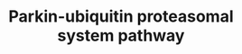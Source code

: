 ---
annotations:
- id: PW:0000144
  parent: regulatory pathway
  type: Pathway Ontology
  value: ubiquitin/proteasome degradation pathway
authors:
- Khanspers
- MaintBot
- Ddigles
- AlexanderPico
- Eweitz
- Fehrhart
- Egonw
citedin:
- link: PMC8944522
- link: PMC6993862
- link: PMC6834541
description: This pathway describes the Parkin-Ubiquitin proteasome degradation system.   Proteins
  on this pathway have targeted assays available via the [https://assays.cancer.gov/available_assays?wp_id=WP2359
  CPTAC Assay Portal]
last-edited: 2021-09-17
organisms:
- Homo sapiens
redirect_from:
- /index.php/Pathway:WP2359
- /instance/WP2359
- /instance/WP2359_rr123101
revision: r123101
schema-jsonld:
- '@context': https://schema.org/
  '@id': https://wikipathways.github.io/pathways/WP2359.html
  '@type': Dataset
  creator:
    '@type': Organization
    name: WikiPathways
  description: This pathway describes the Parkin-Ubiquitin proteasome degradation
    system.   Proteins on this pathway have targeted assays available via the [https://assays.cancer.gov/available_assays?wp_id=WP2359
    CPTAC Assay Portal]
  keywords:
  - Alpha-synuclein
  - CASK
  - CHIP
  - Caspase-1
  - Caspase-8
  - Cullin 1
  - Cyclin E
  - DORFIN
  - FBXW7
  - HSPA14
  - HSPA1A
  - HSPA1B
  - HSPA1L
  - HSPA2
  - HSPA4
  - HSPA5
  - HSPA6
  - HSPA7
  - HSPA8
  - HSPA9
  - PAELR
  - PSMC1
  - PSMC2
  - PSMC3
  - PSMC4
  - PSMC5
  - PSMC6
  - PSMD1
  - PSMD10
  - PSMD11
  - PSMD12
  - PSMD13
  - PSMD14
  - PSMD2
  - PSMD3
  - PSMD4
  - PSMD5
  - PSMD6
  - PSMD7
  - PSMD8
  - PSMD9
  - Parkin
  - SEPTIN5
  - SIAH1
  - SIAH2
  - Synphilin 1
  - TUBA1A
  - TUBA1B
  - TUBA1C
  - TUBA3C
  - TUBA3D
  - TUBA3E
  - TUBA4A
  - TUBA4B
  - TUBA8
  - TUBAL3
  - TUBB
  - TUBB1
  - TUBB2A
  - TUBB2B
  - TUBB2C
  - TUBB3
  - TUBB4
  - TUBB4Q
  - TUBB6
  - TUBB8
  - UBCH7
  - UBCH8
  - UBE1
  - UBE2G1
  - UBE2G2
  - UBE2J1
  - UBE2J2
  license: CC0
  name: Parkin-ubiquitin proteasomal system pathway
seo: CreativeWork
title: Parkin-ubiquitin proteasomal system pathway
wpid: WP2359
---